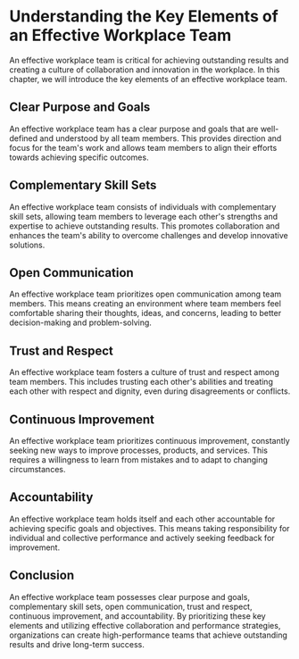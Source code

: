 Understanding the Key Elements of an Effective Workplace Team
======================================================================================

An effective workplace team is critical for achieving outstanding results and creating a culture of collaboration and innovation in the workplace. In this chapter, we will introduce the key elements of an effective workplace team.

Clear Purpose and Goals
-----------------------

An effective workplace team has a clear purpose and goals that are well-defined and understood by all team members. This provides direction and focus for the team's work and allows team members to align their efforts towards achieving specific outcomes.

Complementary Skill Sets
------------------------

An effective workplace team consists of individuals with complementary skill sets, allowing team members to leverage each other's strengths and expertise to achieve outstanding results. This promotes collaboration and enhances the team's ability to overcome challenges and develop innovative solutions.

Open Communication
------------------

An effective workplace team prioritizes open communication among team members. This means creating an environment where team members feel comfortable sharing their thoughts, ideas, and concerns, leading to better decision-making and problem-solving.

Trust and Respect
-----------------

An effective workplace team fosters a culture of trust and respect among team members. This includes trusting each other's abilities and treating each other with respect and dignity, even during disagreements or conflicts.

Continuous Improvement
----------------------

An effective workplace team prioritizes continuous improvement, constantly seeking new ways to improve processes, products, and services. This requires a willingness to learn from mistakes and to adapt to changing circumstances.

Accountability
--------------

An effective workplace team holds itself and each other accountable for achieving specific goals and objectives. This means taking responsibility for individual and collective performance and actively seeking feedback for improvement.

Conclusion
----------

An effective workplace team possesses clear purpose and goals, complementary skill sets, open communication, trust and respect, continuous improvement, and accountability. By prioritizing these key elements and utilizing effective collaboration and performance strategies, organizations can create high-performance teams that achieve outstanding results and drive long-term success.
